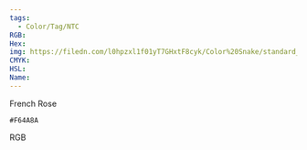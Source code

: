 ```yaml
---
tags:
  - Color/Tag/NTC
RGB:
Hex:
img: https://filedn.com/l0hpzxl1f01yT7GHxtF8cyk/Color%20Snake/standard_csv_to_svg//F64A8A.svg
CMYK:
HSL:
Name:
---
```

French Rose
```palette
#F64A8A
```
RGB
